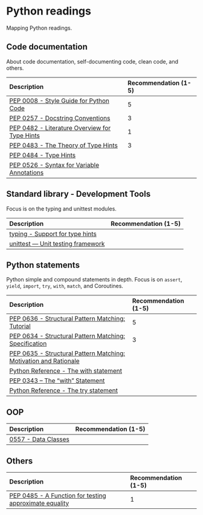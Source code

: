 # Python readings
Mapping Python readings.

## Code documentation
About code documentation, self-documenting code, clean code, and others.

| Description | Recommendation (1-5) |
| :---        | :---                 |
| [PEP 0008 - Style Guide for Python Code](https://peps.python.org/pep-0008/) | 5 |
| [PEP 0257 - Docstring Conventions](https://peps.python.org/pep-0257/) | 3 |
| [PEP 0482 - Literature Overview for Type Hints](https://peps.python.org/pep-0482/) | 1 |
| [PEP 0483 - The Theory of Type Hints](https://peps.python.org/pep-0483/) | 3 |
| [PEP 0484 - Type Hints](https://peps.python.org/pep-0484/) |  |
| [PEP 0526 - Syntax for Variable Annotations](https://peps.python.org/pep-0526/) |  |

## Standard library - Development Tools
Focus is on the typing and unittest modules.

| Description | Recommendation (1-5) |
| :---        | :---                 |
| [typing - Support for type hints](https://docs.python.org/3/library/typing.html) |  |
| [unittest — Unit testing framework](https://docs.python.org/3/library/unittest.html) |  |

## Python statements
Python simple and compound statements in depth. Focus is on `assert`, `yield`, `import`, `try`, `with`, `match`, and Coroutines.

| Description | Recommendation (1-5) |
| :---        | :---                 |
| [PEP 0636 - Structural Pattern Matching: Tutorial](https://peps.python.org/pep-0636/) | 5 |
| [PEP 0634 - Structural Pattern Matching: Specification](https://peps.python.org/pep-0634/) | 3 |
| [PEP 0635 - Structural Pattern Matching: Motivation and Rationale](https://peps.python.org/pep-0635/) |  |
| [Python Reference - The with statement](https://docs.python.org/3/reference/compound_stmts.html#the-with-statement) |  |
| [PEP 0343 – The “with” Statement](https://peps.python.org/pep-0343/) |  |
| [Python Reference - The try statement](https://docs.python.org/3/reference/compound_stmts.html#the-try-statement) |  |

## OOP
| Description | Recommendation (1-5) |
| :---        | :---                 |
| [0557 - Data Classes](https://peps.python.org/pep-0557/) |  |

## Others
| Description | Recommendation (1-5) |
| :---        | :---                 |
| [PEP 0485 - A Function for testing approximate equality](https://peps.python.org/pep-0485/) | 1 |
